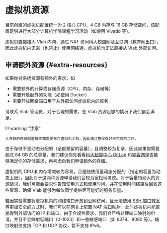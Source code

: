 # 虚拟机资源

目前创建的虚拟机配置统一为 2 核心 CPU、4 GB 内存与 16 GB 存储空间，该配置足够进行大部分计算机学院课程学习活动（如使用 Vivado 等）。

虚拟机直接接入 Vlab 内网，通过 NAT 访问科大校园网及互联网（教育网出口），因此虚拟机内无需（也禁止）使用网络通，虚拟机也无法直接从 Vlab 外部访问。

## 申请额外资源 {#extra-resources}

如果你对系统资源有额外的需求，如

- 需要额外的计算或存储资源（CPU、内存、存储等）
- 需要开启额外的功能（如使用 Docker）
- 需要开放网络端口用于从外部访问虚拟机内的服务

请联系 Vlab 管理员，对于合理的需求，在 Vlab 资源足够的情况下我们都会满足。

!!! warning "注意"

    大多数的修改配置操作都需要先将虚拟机关机，因此请注意保存好未完成的工作。

由于存储不是动态分配的（全额预留的容量），且调整较为复杂，因此如果你需要超过 64 GB 的总容量，我们建议你先看看[科大超算中心 GitLab](https://git.ustc.edu.cn/) 和[睿客网](https://rec.ustc.edu.cn/)是否能够满足你的存储需求，再考虑向我们申请额外的存储。

虚拟机的 CPU 和内存增减较为容易，且是随使用量动态分配的（指定的容量为动态上限），因此对于这两种资源申请我们会较为宽松地考虑。对于容量特别大的资源请求，我们可能会要求你告知使用方式和使用时间，并在使用时间结束后回收这些资源，确保 Vlab 能够为每位同学提供尽可能好的服务质量。

若因实验需要将虚拟机内的网络端口开放到公网访问，且无法使用 [SSH 端口转发][ssh-port-forwarding]等更加安全的方式时，我们可以在网关上配置 NAT 端口映射，此时虚拟机内能直接得到外部访问的 IP 和端口。由于合规性要求，我们会严格处理端口映射的申请，并且不会映射低端口（0-1023）和一些敏感端口（如 6379、8080 等）。端口映射仅支持 TCP 和 UDP 协议，暂不支持 IPv6。

  [ssh-port-forwarding]: https://zhuanlan.zhihu.com/p/148825449
